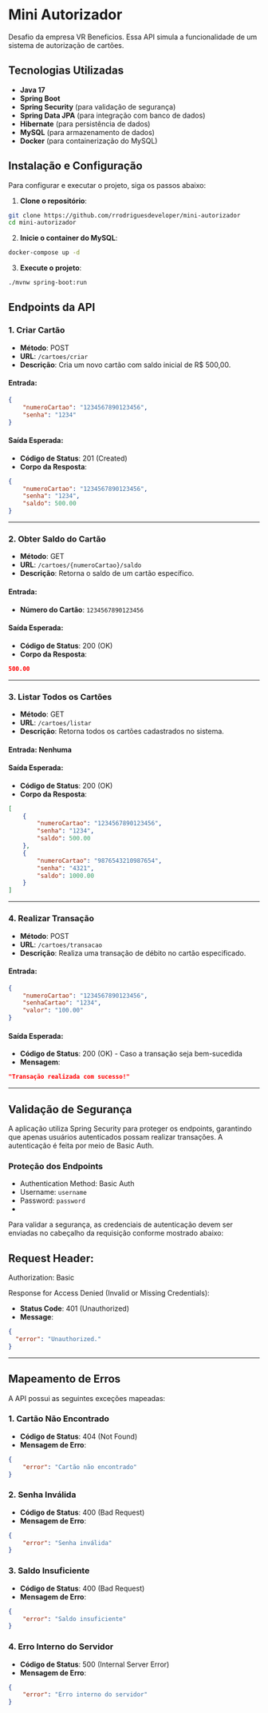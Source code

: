 
# Mini Autorizador

Desafio da empresa VR Beneficios. Essa API simula a funcionalidade de um sistema de autorização de cartões.

## Tecnologias Utilizadas

- **Java 17**
- **Spring Boot**
- **Spring Security** (para validação de segurança)
- **Spring Data JPA** (para integração com banco de dados)
- **Hibernate** (para persistência de dados)
- **MySQL** (para armazenamento de dados)
- **Docker** (para containerização do MySQL)

## Instalação e Configuração

Para configurar e executar o projeto, siga os passos abaixo:

1. **Clone o repositório**:
```bash
git clone https://github.com/rrodriguesdeveloper/mini-autorizador
cd mini-autorizador
```

2. **Inicie o container do MySQL**:
```bash
docker-compose up -d
```

3. **Execute o projeto**:
```bash
./mvnw spring-boot:run
```

## Endpoints da API

### 1. **Criar Cartão**
- **Método**: POST
- **URL**: `/cartoes/criar`
- **Descrição**: Cria um novo cartão com saldo inicial de R$ 500,00.

#### Entrada:
```json
{
    "numeroCartao": "1234567890123456",
    "senha": "1234"
}
```
#### Saída Esperada:
- **Código de Status**: 201 (Created)
- **Corpo da Resposta**:
```json
{
    "numeroCartao": "1234567890123456",
    "senha": "1234",
    "saldo": 500.00
}
```

---

### 2. **Obter Saldo do Cartão**
- **Método**: GET
- **URL**: `/cartoes/{numeroCartao}/saldo`
- **Descrição**: Retorna o saldo de um cartão específico.

#### Entrada:
- **Número do Cartão**: `1234567890123456`

#### Saída Esperada:
- **Código de Status**: 200 (OK)
- **Corpo da Resposta**:
```json
500.00
```
---

### 3. **Listar Todos os Cartões**
- **Método**: GET
- **URL**: `/cartoes/listar`
- **Descrição**: Retorna todos os cartões cadastrados no sistema.

#### Entrada: Nenhuma

#### Saída Esperada:
- **Código de Status**: 200 (OK)
- **Corpo da Resposta**:
```json
[
    {
        "numeroCartao": "1234567890123456",
        "senha": "1234",
        "saldo": 500.00
    },
    {
        "numeroCartao": "9876543210987654",
        "senha": "4321",
        "saldo": 1000.00
    }
]
```
---

### 4. **Realizar Transação**
- **Método**: POST
- **URL**: `/cartoes/transacao`
- **Descrição**: Realiza uma transação de débito no cartão especificado.

#### Entrada:
```json
{
    "numeroCartao": "1234567890123456",
    "senhaCartao": "1234",
    "valor": "100.00"
}
```

#### Saída Esperada:
- **Código de Status**: 200 (OK) - Caso a transação seja bem-sucedida
- **Mensagem**:
```json
"Transação realizada com sucesso!"
```
---

## Validação de Segurança
A aplicação utiliza Spring Security para proteger os endpoints, garantindo que apenas usuários autenticados possam realizar transações. A autenticação é feita por meio de Basic Auth.

### Proteção dos Endpoints
* Authentication Method: Basic Auth
* Username: `username` 
* Password: `password`
* 
Para validar a segurança, as credenciais de autenticação devem ser enviadas no cabeçalho da requisição conforme mostrado abaixo:

## Request Header:
Authorization: Basic <base64-encoded-credentials>

Response for Access Denied (Invalid or Missing Credentials):
- **Status Code**: 401 (Unauthorized)
- **Message**:
```json
{
  "error": "Unauthorized."
} 
```
---

## Mapeamento de Erros

A API possui as seguintes exceções mapeadas:

### 1. **Cartão Não Encontrado**
- **Código de Status**: 404 (Not Found)
- **Mensagem de Erro**:
```json
{
    "error": "Cartão não encontrado"
}
```

### 2. **Senha Inválida**
- **Código de Status**: 400 (Bad Request)
- **Mensagem de Erro**:
```json
{
    "error": "Senha inválida"
}
```

### 3. **Saldo Insuficiente**
- **Código de Status**: 400 (Bad Request)
- **Mensagem de Erro**:
```json
{
    "error": "Saldo insuficiente"
}
```

### 4. **Erro Interno do Servidor**
- **Código de Status**: 500 (Internal Server Error)
- **Mensagem de Erro**:
```json
{
    "error": "Erro interno do servidor"
}
```
